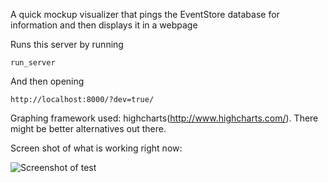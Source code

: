 A quick mockup visualizer that pings the EventStore database for information and then displays it in a webpage

Runs this server by running 


```
run_server
```

And then opening 

```
http://localhost:8000/?dev=true/
```


Graphing framework used: highcharts(http://www.highcharts.com/). There might be better alternatives out there.


Screen shot of what is working right now:

![Screenshot of test](https://github.com/jacqt/GithubDatamining/blob/master/visualization/screenshots/testcontroller.png?raw=true)
